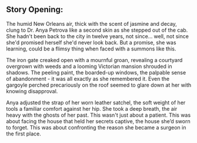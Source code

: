 ## Story Opening:

The humid New Orleans air, thick with the scent of jasmine and decay, clung to Dr. Anya Petrova like a second skin as she stepped out of the cab.  She hadn't been back to the city in twelve years, not since... well, not since she'd promised herself she'd never look back.  But a promise, she was learning, could be a flimsy thing when faced with a summons like this.

The iron gate creaked open with a mournful groan, revealing a courtyard overgrown with weeds and a looming Victorian mansion shrouded in shadows.  The peeling paint, the boarded-up windows, the palpable sense of abandonment - it was all exactly as she remembered it.  Even the gargoyle perched precariously on the roof seemed to glare down at her with knowing disapproval.

Anya adjusted the strap of her worn leather satchel, the soft weight of her tools a familiar comfort against her hip.  She took a deep breath, the air heavy with the ghosts of her past.  This wasn't just about a patient. This was about facing the house that held her secrets captive, the house she’d sworn to forget.  This was about confronting the reason she became a surgeon in the first place.
